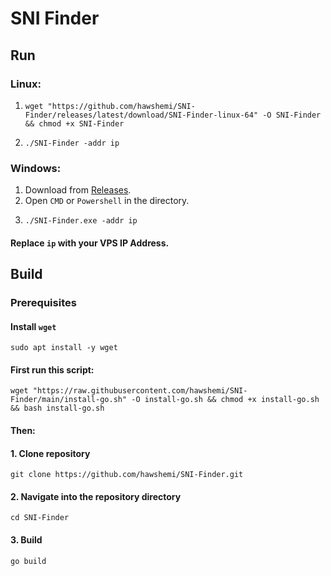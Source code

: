 # SNI Finder


## Run

### Linux:

1.
    ```
    wget "https://github.com/hawshemi/SNI-Finder/releases/latest/download/SNI-Finder-linux-64" -O SNI-Finder && chmod +x SNI-Finder
    ```
2. 
    ```
    ./SNI-Finder -addr ip
    ```

### Windows:

1. Download from [Releases](https://github.com/hawshemi/SNI-Finder/releases/latest).
2. Open `CMD` or `Powershell` in the directory.
3.
    ```
    ./SNI-Finder.exe -addr ip
    ```

#### Replace `ip` with your VPS IP Address.


## Build

### Prerequisites

#### Install `wget`
```
sudo apt install -y wget
```

#### First run this script:
```
wget "https://raw.githubusercontent.com/hawshemi/SNI-Finder/main/install-go.sh" -O install-go.sh && chmod +x install-go.sh && bash install-go.sh
```

#### Then:

#### 1. Clone repository
```
git clone https://github.com/hawshemi/SNI-Finder.git 
```

#### 2. Navigate into the repository directory
```
cd SNI-Finder 
```

#### 3. Build
```
go build
```
